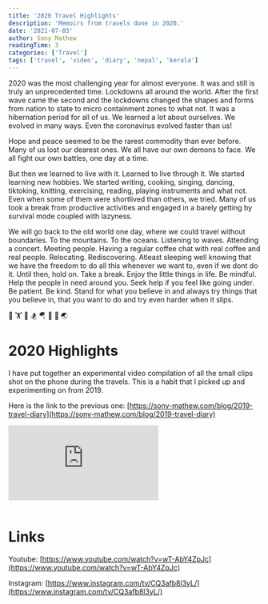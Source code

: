 ```yaml
---
title: '2020 Travel Highlights'
description: 'Memoirs from travels done in 2020.'
date: '2021-07-03'
author: Sony Mathew
readingTime: 3
categories: ['Travel']
tags: ['travel', 'video', 'diary', 'nepal', 'kerala']
---
```


2020 was the most challenging year for almost everyone. It was and still is truly an unprecedented time. Lockdowns all around the world. After the first wave came the second and the lockdowns changed the shapes and forms from nation to state to micro containment zones to what not. It was a hibernation period for all of us. We learned a lot about ourselves. We evolved in many ways. Even the coronavirus evolved faster than us!

Hope and peace seemed to be the rarest commodity than ever before. Many of us lost our dearest ones.  We all have our own demons to face. We all fight our own battles, one day at a time.

But then we learned to live with it. Learned to live through it. We started learning new hobbies. We started writing, cooking, singing, dancing, tiktoking, knitting, exercising, reading, playing instruments and what not. Even when some of them were shortlived than others, we tried. Many of us took a break from productive activities and engaged in a barely getting by survival mode coupled with lazyness.

We will go back to the old world one day, where we could travel without boundaries. To the mountains. To the oceans. Listening to waves. Attending a concert. Meeting people. Having a regular coffee chat with real coffee and real people. Relocating. Rediscovering. Atleast sleeping well knowing that we have the freedom to do all this whenever we want to, even if we dont do it. Until then, hold on. Take a break. Enjoy the little things in life. Be mindful. Help the people in need around you. Seek help if you feel like going under. Be patient. Be kind. Stand for what you believe in and always try things that you believe in, that you want to do and try even harder when it slips.
  

🤸 🏋️ 🚣 🏂 🪂 🧗 🌌 🌏 

# 2020 Highlights

I have put together an experimental video compilation of all the small clips shot on the phone during the travels. This is a habit that I picked up and experimenting on from 2019.

Here is the link to the previous one: [https://sony-mathew.com/blog/2019-travel-diary](https://sony-mathew.com/blog/2019-travel-diary)

<iframe class="youtube" src="https://www.youtube.com/embed/wT-AbY4ZpJc" frameborder="0" allow="accelerometer; autoplay; clipboard-write; encrypted-media; gyroscope; picture-in-picture" allowfullscreen></iframe>
<br/><br/>

# Links

Youtube: [https://www.youtube.com/watch?v=wT-AbY4ZpJc](https://www.youtube.com/watch?v=wT-AbY4ZpJc)

Instagram: [https://www.instagram.com/tv/CQ3afb8l3yL/](https://www.instagram.com/tv/CQ3afb8l3yL/)

